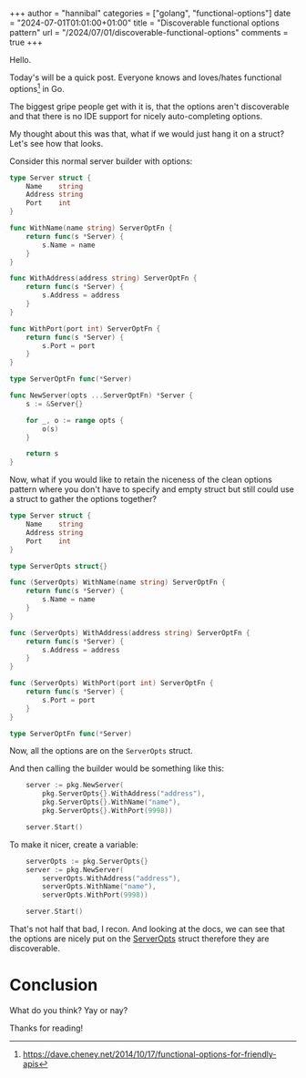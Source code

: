 +++
author = "hannibal"
categories = ["golang", "functional-options"]
date = "2024-07-01T01:01:00+01:00"
title = "Discoverable functional options pattern"
url = "/2024/07/01/discoverable-functional-options"
comments = true
+++

Hello.

Today's will be a quick post. Everyone knows and loves/hates functional options[^1] in Go.

The biggest gripe people get with it is, that the options aren't discoverable and that there
is no IDE support for nicely auto-completing options.

My thought about this was that, what if we would just hang it on a struct? Let's see how that
looks.

Consider this normal server builder with options:

```go
type Server struct {
	Name    string
	Address string
	Port    int
}

func WithName(name string) ServerOptFn {
	return func(s *Server) {
		s.Name = name
	}
}

func WithAddress(address string) ServerOptFn {
	return func(s *Server) {
		s.Address = address
	}
}

func WithPort(port int) ServerOptFn {
	return func(s *Server) {
		s.Port = port
	}
}

type ServerOptFn func(*Server)

func NewServer(opts ...ServerOptFn) *Server {
	s := &Server{}

	for _, o := range opts {
		o(s)
	}

	return s
}
```

Now, what if you would like to retain the niceness of the clean options pattern where you
don't have to specify and empty struct but still could use a struct to gather the options
together?

```go
type Server struct {
	Name    string
	Address string
	Port    int
}

type ServerOpts struct{}

func (ServerOpts) WithName(name string) ServerOptFn {
	return func(s *Server) {
		s.Name = name
	}
}

func (ServerOpts) WithAddress(address string) ServerOptFn {
	return func(s *Server) {
		s.Address = address
	}
}

func (ServerOpts) WithPort(port int) ServerOptFn {
	return func(s *Server) {
		s.Port = port
	}
}

type ServerOptFn func(*Server)
```

Now, all the options are on the `ServerOpts` struct.

And then calling the builder would be something like this:

```go
	server := pkg.NewServer(
		pkg.ServerOpts{}.WithAddress("address"),
		pkg.ServerOpts{}.WithName("name"),
		pkg.ServerOpts{}.WithPort(9998))

	server.Start()
```

To make it nicer, create a variable:

```go
	serverOpts := pkg.ServerOpts{}
	server := pkg.NewServer(
		serverOpts.WithAddress("address"),
		serverOpts.WithName("name"),
		serverOpts.WithPort(9998))

	server.Start()
```

That's not half that bad, I recon. And looking at the docs, we can see that the options are nicely
put on the [ServerOpts](Skarlso/discoverable-functional-options) struct therefore they are discoverable.

# Conclusion

What do you think? Yay or nay?

Thanks for reading!


[^1]: https://dave.cheney.net/2014/10/17/functional-options-for-friendly-apis